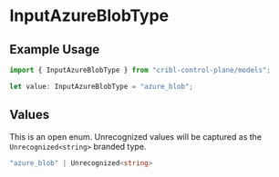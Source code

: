 # InputAzureBlobType

## Example Usage

```typescript
import { InputAzureBlobType } from "cribl-control-plane/models";

let value: InputAzureBlobType = "azure_blob";
```

## Values

This is an open enum. Unrecognized values will be captured as the `Unrecognized<string>` branded type.

```typescript
"azure_blob" | Unrecognized<string>
```